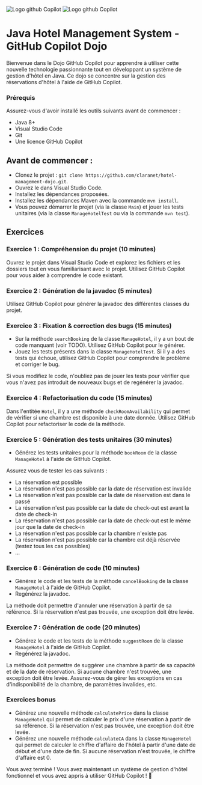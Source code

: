 ![Logo github Copilot](https://miro.medium.com/v2/resize:fit:100/0*oRRpMJ9XqkRnYLhW.png)
![Logo github Copilot](https://miro.medium.com/v2/resize:fit:180/1*_PxenCnInwfF8Syr0D4UaA.png)

# Java Hotel Management System - GitHub Copilot Dojo
Bienvenue dans le Dojo GitHub Copilot pour apprendre à utiliser cette nouvelle technologie passionnante tout en développant un système de gestion d'hôtel en Java. Ce dojo se concentre sur la gestion des réservations d'hôtel à l'aide de GitHub Copilot.

### Prérequis
Assurez-vous d'avoir installé les outils suivants avant de commencer :

* Java 8+
* Visual Studio Code
* Git
* Une licence GitHub Copilot

## Avant de commencer :
* Clonez le projet : `git clone https://github.com/claranet/hotel-management-dojo.git`.
* Ouvrez le dans Visual Studio Code.
* Installez les dépendances proposées.
* Installez les dépendances Maven avec la commande `mvn install`.
* Vous pouvez démarrer le projet (via la classe `Main`) et jouer les tests unitaires (via la classe `ManageHotelTest` ou via la commande `mvn test`).

## Exercices

### Exercice 1 : Compréhension du projet (10 minutes)
Ouvrez le projet dans Visual Studio Code et explorez les fichiers et les dossiers tout en vous familiarisant avec le projet.
Utilisez GitHub Copilot pour vous aider à comprendre le code existant.

### Exercice 2 : Génération de la javadoc (5 minutes)
Utilisez GitHub Copilot pour générer la javadoc des différentes classes du projet.

### Exercice 3 : Fixation & correction des bugs (15 minutes)
* Sur la méthode `searchBooking` de la classe `ManageHotel`, il y a un bout de code manquant (voir TODO). Utilisez GitHub Copilot pour le générer.
* Jouez les tests présents dans la classe `ManageHotelTest`. Si il y a des tests qui échoue, utilisez GitHub Copilot pour comprendre le problème et corriger le bug.

Si vous modifiez le code, n'oubliez pas de jouer les tests pour vérifier que vous n'avez pas introduit de nouveaux bugs et de regénérer la javadoc.

### Exercice 4 : Refactorisation du code (15 minutes)
Dans l'entitée `Hotel`, il y a une méthode `checkRoomAvailability` qui permet de vérifier si une chambre est disponible à une date donnée. Utilisez GitHub Copilot pour refactoriser le code de la méthode.

### Exercice 5 : Génération des tests unitaires (30 minutes)
* Générez les tests unitaires pour la méthode `bookRoom` de la classe `ManageHotel` à l'aide de GitHub Copilot. 
 
Assurez vous de tester les cas suivants :
* La réservation est possible
* La réservation n'est pas possible car la date de réservation est invalide
* La réservation n'est pas possible car la date de réservation est dans le passé
* La réservation n'est pas possible car la date de check-out est avant la date de check-in
* La réservation n'est pas possible car la date de check-out est le même jour que la date de check-in
* La réservation n'est pas possible car la chambre n'existe pas
* La réservation n'est pas possible car la chambre est déjà réservée (testez tous les cas possibles)
* ...

### Exercice 6 : Génération de code (10 minutes)
* Générez le code et les tests de la méthode `cancelBooking` de la classe `ManageHotel` à l'aide de GitHub Copilot.
* Regénérez la javadoc.

La méthode doit permettre d'annuler une réservation à partir de sa référence. Si la réservation n'est pas trouvée, une exception doit être levée.

### Exercice 7 : Génération de code (20 minutes)
* Générez le code et les tests de la méthode `suggestRoom` de la classe `ManageHotel` à l'aide de GitHub Copilot.
* Regénérez la javadoc.

La méthode doit permettre de suggérer une chambre à partir de sa capacité et de la date de réservation. Si aucune chambre n'est trouvée, une exception doit être levée.
Assurez-vous de gérer les exceptions en cas d'indisponibilité de la chambre, de paramètres invalides, etc.

### Exercices bonus
* Générez une nouvelle méthode `calculatePrice` dans la classe `ManageHotel` qui permet de calculer le prix d'une réservation à partir de sa référence. Si la réservation n'est pas trouvée, une exception doit être levée.
* Générez une nouvelle méthode `calculateCA` dans la classe `ManageHotel` qui permet de calculer le chiffre d'affaire de l'hôtel à partir d'une date de début et d'une date de fin. Si aucune réservation n'est trouvée, le chiffre d'affaire est 0.

Vous avez terminé ! Vous avez maintenant un système de gestion d'hôtel fonctionnel et vous avez appris à utiliser GitHub Copilot ! 🚀